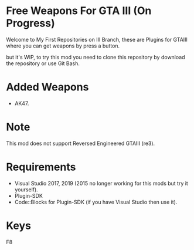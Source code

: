 # Free Weapons For GTA III (On Progress)
Welcome to My First Repositories on III Branch, these are Plugins for GTAIII where you can get weapons by press a button.

but it's WIP, to try this mod you need to clone this repository by download the repository or use Git Bash.

# Added Weapons
- AK47.

# Note
This mod does not support Reversed Engineered GTAIII (re3).

# Requirements
- Visual Studio 2017, 2019 (2015 no longer working for this mods but try it yourself).
- Plugin-SDK
- Code::Blocks for Plugin-SDK (if you have Visual Studio then use it).

# Keys
F8
